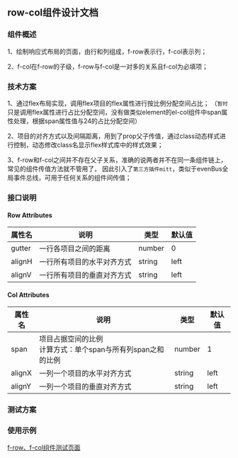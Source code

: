 ## row-col组件设计文档
### 组件概述
1、绘制响应式布局的页面，由行和列组成，f-row表示行，f-col表示列；


2、f-col在f-row的子级，f-row与f-col是一对多的关系且f-col为必填项；
### 技术方案
1、通过flex布局实现，调用flex项目的flex属性进行按比例分配空间占比；
（`暂时`只是调用flex属性进行占比分配空间，没有做类似element的el-col组件中span属性处理，根据span属性值与24的占比分配空间）

2、项目的对齐方式以及间隔距离，用到了prop父子传值，通过class动态样式进行控制，动态修改class名显示flex样式库中的样式效果；

3、f-row和f-col之间并不存在父子关系，准确的说两者并不在同一条组件链上，常见的组件传值方法就不管用了，
因此引入了`第三方插件mitt`，类似于evenBus全局事件总线，可用于任何关系的组件间传值；
### 接口说明
#### Row Attributes
| 属性名 | 说明            | 类型     | 默认值  |
|-----|---------------|--------|------|
| gutter | 一行各项目之间的距离    | number | 0    |
| alignH | 一行所有项目的水平对齐方式 | string | left |
| alignV | 一行所有项目的垂直对齐方式 | string | left |

#### Col Attributes
| 属性名 | 说明                                     | 类型     | 默认值  |
|-----|----------------------------------------|--------|------|
| span | 项目占据空间的比例<br/>计算方式：单个span与所有列span之和的比例 | number | 1    |
| alignX | 一列一个项目的水平对齐方式                          | string | left |
| alignY | 一列一个项目的垂直对齐方式                          | string | left |
### 测试方案

### 使用示例
[f-row、f-col组件测试页面](/src/views/layout/FlexPage.vue)
